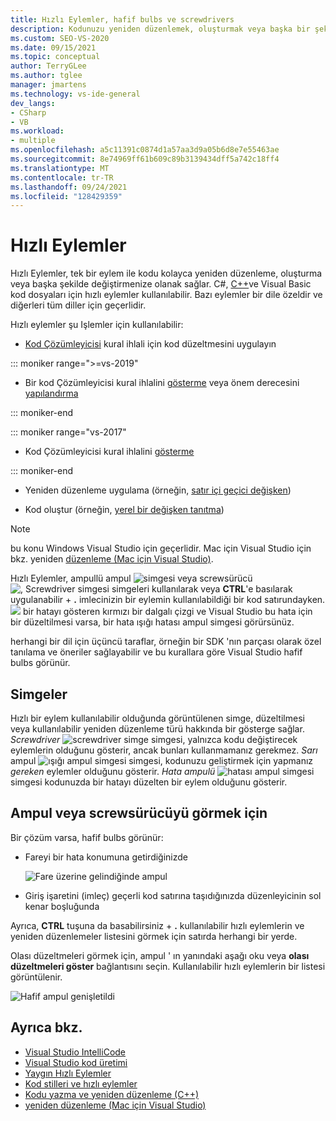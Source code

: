 ```yaml
---
title: Hızlı Eylemler, hafif bulbs ve screwdrivers
description: Kodunuzu yeniden düzenlemek, oluşturmak veya başka bir şekilde değiştirmek için tek bir hızlı eylemi nasıl kullanacağınızı öğrenin.
ms.custom: SEO-VS-2020
ms.date: 09/15/2021
ms.topic: conceptual
author: TerryGLee
ms.author: tglee
manager: jmartens
ms.technology: vs-ide-general
dev_langs:
- CSharp
- VB
ms.workload:
- multiple
ms.openlocfilehash: a5c11391c0874d1a57aa3d9a05b6d8e7e55463ae
ms.sourcegitcommit: 8e74969ff61b609c89b3139434dff5a742c18ff4
ms.translationtype: MT
ms.contentlocale: tr-TR
ms.lasthandoff: 09/24/2021
ms.locfileid: "128429359"
---
```

# <a name="quick-actions"></a>Hızlı Eylemler

Hızlı Eylemler, tek bir eylem ile kodu kolayca yeniden düzenleme, oluşturma veya başka şekilde değiştirmenize olanak sağlar. C#, [C++](/cpp/ide/writing-and-refactoring-code-cpp)ve Visual Basic kod dosyaları için hızlı eylemler kullanılabilir. Bazı eylemler bir dile özeldir ve diğerleri tüm diller için geçerlidir.

Hızlı eylemler şu Işlemler için kullanılabilir:

- [Kod Çözümleyicisi](../code-quality/roslyn-analyzers-overview.md) kural ihlali için kod düzeltmesini uygulayın

::: moniker range=">=vs-2019"

- Bir kod Çözümleyicisi kural ihlalini [gösterme](../code-quality/use-roslyn-analyzers.md#suppress-violations) veya önem derecesini [yapılandırma](../code-quality/use-roslyn-analyzers.md#set-rule-severity-from-the-light-bulb-menu)

::: moniker-end

::: moniker range="vs-2017"

- Kod Çözümleyicisi kural ihlalini [gösterme](../code-quality/use-roslyn-analyzers.md#suppress-violations)

::: moniker-end

- Yeniden düzenleme uygulama (örneğin, [satır içi geçici değişken](../ide/reference/inline-temporary-variable.md))

- Kod oluştur (örneğin, [yerel bir değişken tanıtma](../ide/reference/introduce-local-variable.md))

> [!NOTE]
> bu konu Windows Visual Studio için geçerlidir. Mac için Visual Studio için bkz. yeniden [düzenleme (Mac için Visual Studio)](/visualstudio/mac/refactoring).

Hızlı Eylemler, ampullü ampul ![ simgesi ](media/light-bulb-icon.png) veya screwsürücü ![ , Screwdriver simgesi ](media/screwdriver-icon.png) simgeleri kullanılarak veya **CTRL**'e basılarak uygulanabilir + **.** imlecinizin bir eylemin kullanılabildiği bir kod satırundayken. ![ ](media/error-light-bulb-icon.png) bir hatayı gösteren kırmızı bir dalgalı çizgi ve Visual Studio bu hata için bir düzeltilmesi varsa, bir hata ışığı hatası ampul simgesi görürsünüz.

herhangi bir dil için üçüncü taraflar, örneğin bir SDK 'nın parçası olarak özel tanılama ve öneriler sağlayabilir ve bu kurallara göre Visual Studio hafif bulbs görünür.

## <a name="icons"></a>Simgeler

Hızlı bir eylem kullanılabilir olduğunda görüntülenen simge, düzeltilmesi veya kullanılabilir yeniden düzenleme türü hakkında bir gösterge sağlar. *Screwdriver* ![ screwdriver simge ](media/screwdriver-icon.png) simgesi, yalnızca kodu değiştirecek eylemlerin olduğunu gösterir, ancak bunları kullanmamanız gerekmez. *Sarı* ampul ![ ışığı ampul simgesi simgesi, ](media/light-bulb-icon.png) kodunuzu geliştirmek için yapmanız *gereken* eylemler olduğunu gösterir. *Hata ampulü* ![ hatası ampul simgesi ](media/error-light-bulb-icon.png) simgesi kodunuzda bir hatayı düzelten bir eylem olduğunu gösterir.

## <a name="to-see-a-light-bulb-or-screwdriver"></a>Ampul veya screwsürücüyü görmek için

Bir çözüm varsa, hafif bulbs görünür:

- Fareyi bir hata konumuna getirdiğinizde

   ![Fare üzerine gelindiğinde ampul](../ide/media/vs2015_lightbulb_hover.png)

- Giriş işaretini (imleç) geçerli kod satırına taşıdığınızda düzenleyicinin sol kenar boşluğunda

Ayrıca, **CTRL** tuşuna da basabilirsiniz + **.** kullanılabilir hızlı eylemlerin ve yeniden düzenlemeler listesini görmek için satırda herhangi bir yerde.

Olası düzeltmeleri görmek için, ampul ' ın yanındaki aşağı oku veya **olası düzeltmeleri göster** bağlantısını seçin. Kullanılabilir hızlı eylemlerin bir listesi görüntülenir.

![Hafif ampul genişletildi](../ide/media/vs2015_lightbulb_hover_expanded.png)

## <a name="see-also"></a>Ayrıca bkz.

- [Visual Studio IntelliCode](/visualstudio/intellicode/intellicode-visual-studio)
- [Visual Studio kod üretimi](../ide/code-generation-in-visual-studio.md)
- [Yaygın Hızlı Eylemler](../ide/common-quick-actions.md)
- [Kod stilleri ve hızlı eylemler](../ide/code-styles-and-code-cleanup.md)
- [Kodu yazma ve yeniden düzenleme (C++)](/cpp/ide/writing-and-refactoring-code-cpp)
- [yeniden düzenleme (Mac için Visual Studio)](/visualstudio/mac/refactoring)
